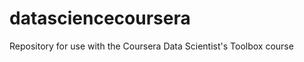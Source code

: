 datasciencecoursera
===================

Repository for use with the Coursera Data Scientist's Toolbox course

